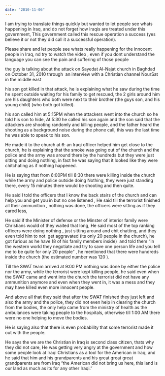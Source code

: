 ```yaml
---
date: "2010-11-06"
---
```


I am trying to translate things quickly but wanted to let people see whats happening in Iraq, and do not forget how Iraqis are treated under this government, This government called this rescue operation a success (yes believe it or not they did call it a successful operation).

Please share and let people see whats really happening for the innocent people in Iraq, nd try to watch the video , even if you dont understand the language you can see the pain and suffering of those people

the guy is talking about the attack on Sayedat Al-Najat church in Baghdad on October 31, 2010 through  an interview with a Christian channel NourSat in the middle east

his son got killed in that attack, he is explaining what he saw during the time he spent outside waiting for his family to get rescued, the 2 girls around him are his daughters who both were next to their brother (the guys son, and his young child) (who both got killed).

his son called him at 5:15PM when the attackers went into the church so he told his son to hide, At 5:30 he called his son again and the son said that the attackers are shooting randomly and killing people, and the father heard the shooting as a background noise during the phone call, this was the last time he was able to speak to his son.

He made it to the church at 6: an Iraqi officer helped him get close to the church, he is explaining that the smoke was going out of the church and the police and the army was around there by the hundreds but they were just sitting and doing nothing, in fact he was saying that it looked like they were chitchating as if nothing happened.

He is saying that from 6:00PM till 8:30 there were killing inside the church while the army and police outside doing Nothing, they were just standing there, every 15 minutes there would be shooting and then quite.

He said I told the officers that I know the back stairs of the church and can help you and get you in but no one listened , He said till the terrorist finished all their ammunition , nothing was done, the officers were sitting as if they cared less,

He said if the Minister of defense or the Minster of interior family were Christians would of they waited that long, He said most of the top ranking officers were doing nothing , just sitting around and chit chatting, and they even told him to not  get aggravated (its only 20 people in the church), he got furious as he have (8 of his family members inside)  and told them “In the western world they negotiate and try to save one person life and you tell me to be quite for only 20 people” , he mentioned that there were hundreds inside the church (the estimated number was 120 ).

Till the SWAT team arrived at 9:00 PM nothing was done by either the police nor the army, while the terrorist were kept killing people, he said even when the SWAT came and went into the church the terrorist did not have any ammunition anymore and even when they went in, it was a mess and they may have killed even more innocent people.

And above all that they said that after the SWAT finished they just left and also the army and the police, they did not even help in clearing the church from the bodies, the only help came from the ministry of health as the ambulances were taking people to the hospitals, otherwise till 1:00 AM there were no one helping to move the bodies.

He is saying also that there is even probability that some terrorist made it out with the people.

He says the we are the Christian in Iraq is second class citizen, thats why they did not care, He was getting very angry at the government and how some people look at Iraqi Christians as a tool for the American in Iraq, and he said that him and his grandparents and his great great great grandparents are from Iraq “the American did not bring us here, this land is our land as much as its for any other Iraqi.”
